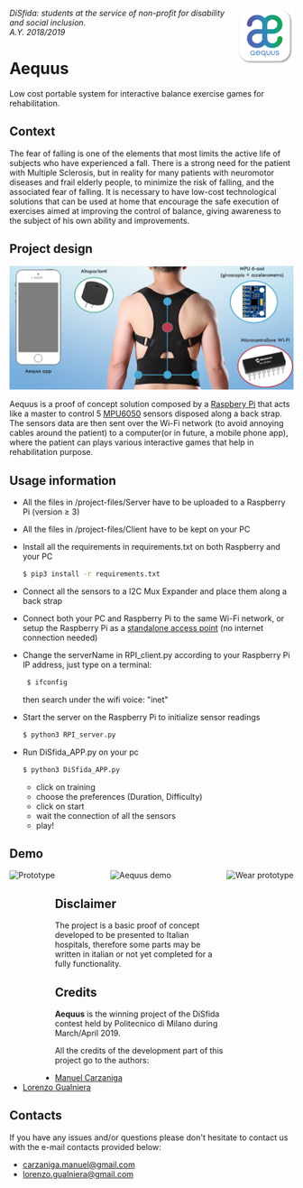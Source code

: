 <p>
  <img height="100" src="images/logo.png" alt="Aequus logo" align="right">
  <i>DiSfida: students at the service of non-profit for disability and social inclusion.<br>A.Y. 2018/2019</i>
</p>

# Aequus
Low cost portable system for interactive balance exercise games for rehabilitation.


## Context
The fear of falling is one of the elements that most limits the active life of subjects who have experienced a fall. There is a strong need for the patient with Multiple Sclerosis, but in reality for many patients with neuromotor diseases and frail elderly people, to minimize the risk of falling, and the associated fear of falling. It is necessary to have low-cost technological solutions that can be used at home that encourage the safe execution of exercises aimed at improving the control of balance, giving awareness to the subject of his own ability and improvements.

## Project design
<p align="center">
  <img src="images/project_design.PNG" alt="Project design">
</p>

Aequus is a proof of concept solution composed by a [Raspbery Pi](https://www.raspberrypi.org/) that acts like a master to control 5 [MPU6050](https://invensense.tdk.com/products/motion-tracking/6-axis/mpu-6050/) sensors disposed along a back strap. The sensors data are then sent over the Wi-Fi network (to avoid annoying cables around the patient) to a computer(or in future, a mobile phone app), where the patient can plays various interactive games that help in rehabilitation purpose.

## Usage information

- All the files in /project-files/Server have to be uploaded to a Raspberry Pi (version ≥ 3)
- All the files in /project-files/Client have to be kept on your PC

- Install all the requirements in requirements.txt on both Raspberry and your PC
    ```sh
    $ pip3 install -r requirements.txt
    ```
- Connect all the sensors to a I2C Mux Expander and place them along a back strap

- Connect both your PC and Raspberry Pi to the same Wi-Fi network, or setup the Raspberry Pi as a [standalone access point](https://thepi.io/how-to-use-your-raspberry-pi-as-a-wireless-access-point/) (no internet connection needed)

- Change the serverName in RPI_client.py according to your Raspberry Pi IP address, just type on a terminal:
   ```sh
    $ ifconfig
    ```
    then search under the wifi voice: "inet"

- Start the server on the Raspberry Pi to initialize sensor readings
     ```sh
    $ python3 RPI_server.py
    ```

- Run DiSfida_APP.py on your pc
     ```sh
    $ python3 DiSfida_APP.py
    ```
    - click on training
    - choose the preferences (Duration, Difficulty)
    - click on start
    - wait the connection of all the sensors
    - play!

## Demo

<p align="center">
  <img height="365" src="images/prototype.jpg" alt="Prototype" style="float: left">
  <img height="365" src="images/wear_prototype.jpg" alt="Wear prototype" style="float: right">
</p>

<p align="center">
  <img height="500" src="images/aequus.gif" alt="Aequus demo">
</p>

## Disclaimer
The project is a basic proof of concept developed to be presented to Italian hospitals, therefore some parts may be written in italian or not yet completed for a fully functionality.

## Credits

**Aequus** is the winning project of the DiSfida contest held by Politecnico di Milano during March/April 2019.

All the credits of the development part of this project go to the authors:
- [Manuel Carzaniga](https://github.com/Manucar)
- [Lorenzo Gualniera](https://github.com/Gualor)

## Contacts

If you have any issues and/or questions please don't hesitate to contact us with the e-mail contacts provided below:
- carzaniga.manuel@gmail.com
- lorenzo.gualniera@gmail.com

